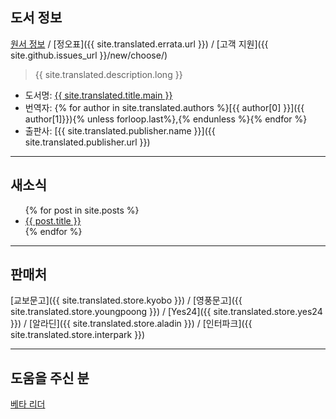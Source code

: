 ## 도서 정보

[원서 정보](original-book-info.html) / [정오표]({{ site.translated.errata.url }}) / [고객 지원]({{ site.github.issues_url }}/new/choose/) 

> {{ site.translated.description.long }}

* 도서명: [{{ site.translated.title.main }}]()
* 번역자: 
{% for author in site.translated.authors %}[{{ author[0] }}]({{ author[1]}}){% unless forloop.last%},{% endunless %}{% endfor %}
* 출판사: [{{ site.translated.publisher.name }}]({{ site.translated.publisher.url }})

***

## 새소식

<ul>
  {% for post in site.posts %}
    <li>
      <a href="{{ post.url }}">{{ post.title }}</a>
    </li>
  {% endfor %}
</ul>

***

## 판매처

[교보문고]({{ site.translated.store.kyobo }}) / [영풍문고]({{ site.translated.store.youngpoong }}) / [Yes24]({{ site.translated.store.yes24 }}) / [알라딘]({{ site.translated.store.aladin }}) / [인터파크]({{ site.translated.store.interpark }})

***

## 도움을 주신 분

[베타 리더](beta-readers.html)
